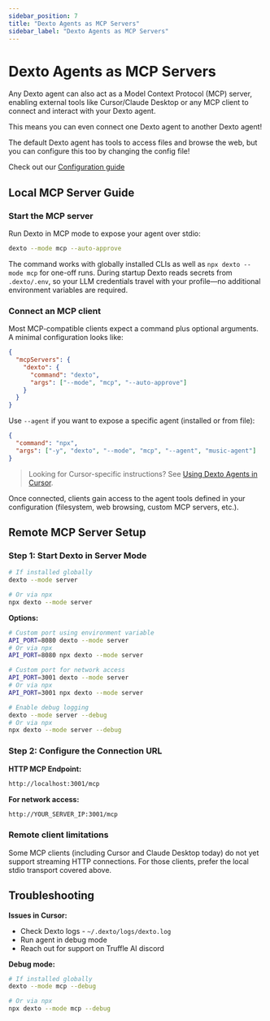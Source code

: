 ```yaml
---
sidebar_position: 7
title: "Dexto Agents as MCP Servers"
sidebar_label: "Dexto Agents as MCP Servers"
---
```


# Dexto Agents as MCP Servers

Any Dexto agent can also act as a Model Context Protocol (MCP) server, enabling external tools like Cursor/Claude Desktop or any MCP client to connect and interact with your Dexto agent.

This means you can even connect one Dexto agent to another Dexto agent!

The default Dexto agent has tools to access files and browse the web, but you can configure this too by changing the config file!

Check out our [Configuration guide](./configuring-dexto/overview)

## Local MCP Server Guide

### Start the MCP server

Run Dexto in MCP mode to expose your agent over stdio:

```bash
dexto --mode mcp --auto-approve
```

The command works with globally installed CLIs as well as `npx dexto --mode mcp` for one-off runs. During startup Dexto reads secrets from `.dexto/.env`, so your LLM credentials travel with your profile—no additional environment variables are required.

### Connect an MCP client

Most MCP-compatible clients expect a command plus optional arguments. A minimal configuration looks like:

```json
{
  "mcpServers": {
    "dexto": {
      "command": "dexto",
      "args": ["--mode", "mcp", "--auto-approve"]
    }
  }
}
```

Use `--agent` if you want to expose a specific agent (installed or from file):

```json
{
  "command": "npx",
  "args": ["-y", "dexto", "--mode", "mcp", "--agent", "music-agent"]
}
```

> Looking for Cursor-specific instructions? See [Using Dexto Agents in Cursor](./dexto-in-cursor.md).

Once connected, clients gain access to the agent tools defined in your configuration (filesystem, web browsing, custom MCP servers, etc.).

## Remote MCP Server Setup

### Step 1: Start Dexto in Server Mode

```bash
# If installed globally
dexto --mode server

# Or via npx
npx dexto --mode server
```

**Options:**
```bash
# Custom port using environment variable
API_PORT=8080 dexto --mode server
# Or via npx
API_PORT=8080 npx dexto --mode server

# Custom port for network access
API_PORT=3001 dexto --mode server
# Or via npx
API_PORT=3001 npx dexto --mode server

# Enable debug logging
dexto --mode server --debug
# Or via npx
npx dexto --mode server --debug
```

### Step 2: Configure the Connection URL

**HTTP MCP Endpoint:**
```bash
http://localhost:3001/mcp
```

**For network access:**
```bash
http://YOUR_SERVER_IP:3001/mcp
```

### Remote client limitations
Some MCP clients (including Cursor and Claude Desktop today) do not yet support streaming HTTP connections. For those clients, prefer the local stdio transport covered above.

## Troubleshooting

**Issues in Cursor:**
- Check Dexto logs - `~/.dexto/logs/dexto.log`
- Run agent in debug mode
- Reach out for support on Truffle AI discord

**Debug mode:**
```bash
# If installed globally
dexto --mode mcp --debug

# Or via npx
npx dexto --mode mcp --debug
``` 

